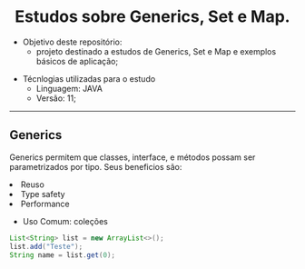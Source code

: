 <h1 align="center">Estudos sobre Generics, Set e Map.</h1>

* Objetivo deste repositório:
  - projeto destinado a estudos de Generics, Set e Map e exemplos básicos de aplicação;

- Técnlogias utilizadas para o estudo
    - Linguagem: JAVA
    - Versão: 11;


----------

<h2>Generics</h2>
<p>Generics permitem que classes, interface, e métodos possam ser parametrizados por tipo. Seus beneficios são:</p>
<li>Reuso</li>
<li>Type safety</li>
<li>Performance</li>

* Uso Comum: coleções
~~~~java
List<String> list = new ArrayList<>();
list.add("Teste");
String name = list.get(0);
~~~~